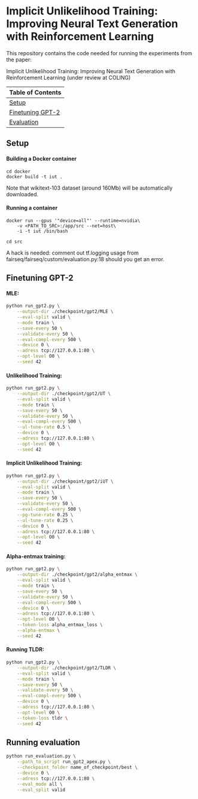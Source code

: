# Implicit Unlikelihood Training: Improving Neural Text Generation with Reinforcement Learning

This repository contains the code needed for running the experiments from the paper: 

Implicit Unlikelihood Training: Improving Neural Text Generation with Reinforcement Learning
(under review at COLING)


| Table of Contents                     |
| ------------------------------------- |
| [Setup](#setup)                       |
| [Finetuning GPT-2](#finetuning-gpt-2) |
| [Evaluation](#evaluation)             |

## Setup

#### Building a Docker container

```
cd docker
docker build -t iut .
```

Note that wikitext-103 dataset (around 160Mb) will be automatically downloaded.

#### Running a container

```
docker run --gpus '"device=all"' --runtime=nvidia\
    -v <PATH_TO_SRC>:/app/src --net=host\
    -i -t iut /bin/bash
```

```
cd src
```

A hack is needed: comment out tf.logging usage from fairseq/fairseq/custom/evaluation.py:18 should you get an error.

## Finetuning GPT-2

#### MLE:

```bash
python run_gpt2.py \
    --output-dir ./checkpoint/gpt2/MLE \
    --eval-split valid \
    --mode train \
    --save-every 50 \
    --validate-every 50 \
    --eval-compl-every 500 \
    --device 0 \
    --adress tcp://127.0.0.1:80 \
    --opt-level O0 \
    --seed 42
```

#### Unlikelihood Training:

```bash
python run_gpt2.py \
    --output-dir ./checkpoint/gpt2/UT \
    --eval-split valid \
    --mode train \
    --save-every 50 \
    --validate-every 50 \
    --eval-compl-every 500 \
    --ul-tune-rate 0.5 \
    --device 0 \
    --adress tcp://127.0.0.1:80 \
    --opt-level O0 \
    --seed 42
```


#### Implicit Unlikelihood Training:

```bash
python run_gpt2.py \
    --output-dir ./checkpoint/gpt2/iUT \
    --eval-split valid \
    --mode train \
    --save-every 50 \
    --validate-every 50 \
    --eval-compl-every 500 \
    --pg-tune-rate 0.25 \
    --ul-tune-rate 0.25 \
    --device 0 \
    --adress tcp://127.0.0.1:80 \
    --opt-level O0 \
    --seed 42
```

#### Alpha-entmax training:

```bash
python run_gpt2.py \
    --output-dir ./checkpoint/gpt2/alpha_entmax \
    --eval-split valid \
    --mode train \
    --save-every 50 \
    --validate-every 50 \
    --eval-compl-every 500 \
    --device 0 \
    --adress tcp://127.0.0.1:80 \
    --opt-level O0 \
    --token-loss alpha_entmax_loss \
    --alpha-entmax \
    --seed 42
```


#### Running TLDR:

```bash
python run_gpt2.py \
    --output-dir ./checkpoint/gpt2/TLDR \
    --eval-split valid \
    --mode train \
    --save-every 50 \
    --validate-every 50 \
    --eval-compl-every 500 \
    --device 0 \
    --adress tcp://127.0.0.1:80 \
    --opt-level O0 \
    --token-loss tldr \
    --seed 42
```

## Running evaluation

```bash
python run_evaluation.py \
    --path_to_script run_gpt2_apex.py \
    --checkpoint_folder name_of_checkpoint/best \
    --device 0 \
    --adress tcp://127.0.0.1:80 \
    --eval_mode all \
    --eval_split valid
```

